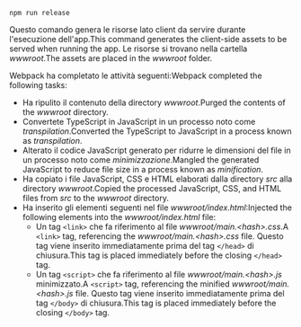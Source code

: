 ```console
npm run release
```

<span data-ttu-id="4613e-101">Questo comando genera le risorse lato client da servire durante l'esecuzione dell'app.</span><span class="sxs-lookup"><span data-stu-id="4613e-101">This command generates the client-side assets to be served when running the app.</span></span> <span data-ttu-id="4613e-102">Le risorse si trovano nella cartella *wwwroot*.</span><span class="sxs-lookup"><span data-stu-id="4613e-102">The assets are placed in the *wwwroot* folder.</span></span>

<span data-ttu-id="4613e-103">Webpack ha completato le attività seguenti:</span><span class="sxs-lookup"><span data-stu-id="4613e-103">Webpack completed the following tasks:</span></span>

* <span data-ttu-id="4613e-104">Ha ripulito il contenuto della directory *wwwroot*.</span><span class="sxs-lookup"><span data-stu-id="4613e-104">Purged the contents of the *wwwroot* directory.</span></span>
* <span data-ttu-id="4613e-105">Convertete TypeScript in JavaScript in un processo noto come *transpilation*.</span><span class="sxs-lookup"><span data-stu-id="4613e-105">Converted the TypeScript to JavaScript in a process known as *transpilation*.</span></span>
* <span data-ttu-id="4613e-106">Alterato il codice JavaScript generato per ridurre le dimensioni del file in un processo noto come *minimizzazione*.</span><span class="sxs-lookup"><span data-stu-id="4613e-106">Mangled the generated JavaScript to reduce file size in a process known as *minification*.</span></span>
* <span data-ttu-id="4613e-107">Ha copiato i file JavaScript, CSS e HTML elaborati dalla directory *src* alla directory *wwwroot*.</span><span class="sxs-lookup"><span data-stu-id="4613e-107">Copied the processed JavaScript, CSS, and HTML files from *src* to the *wwwroot* directory.</span></span>
* <span data-ttu-id="4613e-108">Ha inserito gli elementi seguenti nel file *wwwroot/index.html*:</span><span class="sxs-lookup"><span data-stu-id="4613e-108">Injected the following elements into the *wwwroot/index.html* file:</span></span>
  * <span data-ttu-id="4613e-109">Un tag `<link>` che fa riferimento al file *wwwroot/main.\<hash\>.css*.</span><span class="sxs-lookup"><span data-stu-id="4613e-109">A `<link>` tag, referencing the *wwwroot/main.\<hash\>.css* file.</span></span> <span data-ttu-id="4613e-110">Questo tag viene inserito immediatamente prima del tag `</head>` di chiusura.</span><span class="sxs-lookup"><span data-stu-id="4613e-110">This tag is placed immediately before the closing `</head>` tag.</span></span>
  * <span data-ttu-id="4613e-111">Un tag `<script>` che fa riferimento al file *wwwroot/main.\<hash\>.js* minimizzato.</span><span class="sxs-lookup"><span data-stu-id="4613e-111">A `<script>` tag, referencing the minified *wwwroot/main.\<hash\>.js* file.</span></span> <span data-ttu-id="4613e-112">Questo tag viene inserito immediatamente prima del tag `</body>` di chiusura.</span><span class="sxs-lookup"><span data-stu-id="4613e-112">This tag is placed immediately before the closing `</body>` tag.</span></span>